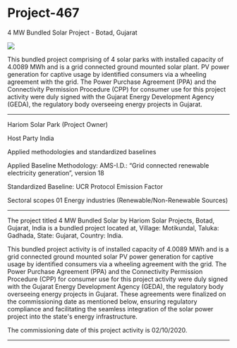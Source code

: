 # Project-467
4 MW Bundled Solar Project - Botad, Gujarat

![](https://www.ucarbonregistry.io/Registry/Generate?code=https%3A%2F%2Fwww.ucarbonregistry.io%2FRegistry%2FDetails%3Fid%3Dd1EdL9BPNu9QFdh%252Bm5Rp9w%253D%253D&size=2)


This bundled project comprising of 4 solar parks with installed capacity of 4.0089 MWh and is a grid connected ground mounted solar plant. PV power generation for captive usage by identified consumers via a wheeling agreement with the grid. The Power Purchase Agreement (PPA) and the Connectivity Permission Procedure (CPP) for consumer use for this project activity were duly signed with the Gujarat Energy Development Agency (GEDA), the regulatory body overseeing energy projects in Gujarat.
_______________

Hariom Solar Park (Project Owner) 

Host Party India 

Applied methodologies and standardized 
baselines 

Applied Baseline Methodology: 
AMS-I.D.: “Grid connected renewable electricity 
generation”, version 18 

Standardized Baseline: UCR Protocol Emission 
Factor 

Sectoral scopes 
01 Energy industries 
(Renewable/Non-Renewable Sources)
______________
The project titled 4 MW Bundled Solar by Hariom Solar Projects, Botad, Gujarat, India is a bundled project located 
at, Village: Motikundal, Taluka: Gadhada, State: Gujarat, Country: India. 

This bundled project activity is of installed capacity of 4.0089 MWh and is a grid connected ground mounted solar 
PV power generation for captive usage by identified consumers via a wheeling agreement with the grid. The Power 
Purchase Agreement (PPA) and the Connectivity Permission Procedure (CPP) for consumer use for this project 
activity were duly signed with the Gujarat Energy Development Agency (GEDA), the regulatory body overseeing 
energy projects in Gujarat. These agreements were finalized on the commissioning date as mentioned below, 
ensuring regulatory compliance and facilitating the seamless integration of the solar power project into the state's 
energy infrastructure. 

The commissioning date of this project activity is 02/10/2020. 
______________

